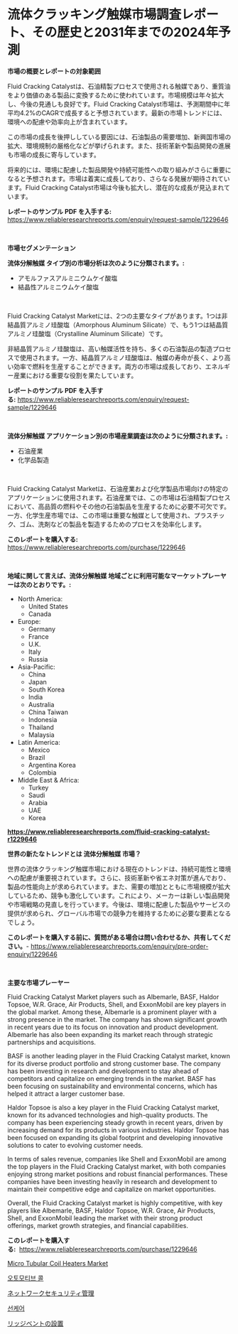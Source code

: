 <p><h1>流体クラッキング触媒市場調査レポート、その歴史と2031年までの2024年予測</h1></p><p><strong>市場の概要とレポートの対象範囲</strong></p>
<p><p>Fluid Cracking Catalystは、石油精製プロセスで使用される触媒であり、重質油をより価値のある製品に変換するために使われています。市場規模は年々拡大し、今後の見通しも良好です。Fluid Cracking Catalyst市場は、予測期間中に年平均4.2%のCAGRで成長すると予想されています。最新の市場トレンドには、環境への配慮や効率向上が含まれています。</p><p>この市場の成長を後押ししている要因には、石油製品の需要増加、新興国市場の拡大、環境規制の厳格化などが挙げられます。また、技術革新や製品開発の進展も市場の成長に寄与しています。</p><p>将来的には、環境に配慮した製品開発や持続可能性への取り組みがさらに重要になると予想されます。市場は着実に成長しており、さらなる発展が期待されています。Fluid Cracking Catalyst市場は今後も拡大し、潜在的な成長が見込まれています。</p></p>
<p><strong>レポートのサンプル PDF を入手する:</strong> <a href="https://www.reliableresearchreports.com/enquiry/request-sample/1229646">https://www.reliableresearchreports.com/enquiry/request-sample/1229646</a></p>
<p>&nbsp;</p>
<p><strong>市場セグメンテーション</strong></p>
<p><strong>流体分解触媒 タイプ別の市場分析は次のように分類されます。:</strong></p>
<p><ul><li>アモルファスアルミニウムケイ酸塩</li><li>結晶性アルミニウムケイ酸塩</li></ul></p>
<p>&nbsp;</p>
<p><p>Fluid Cracking Catalyst Marketには、2つの主要なタイプがあります。1つは非結晶質アルミノ珪酸塩（Amorphous Aluminum Silicate）で、もう1つは結晶質アルミノ珪酸塩（Crystalline Aluminum Silicate）です。</p><p>非結晶質アルミノ珪酸塩は、高い触媒活性を持ち、多くの石油製品の製造プロセスで使用されます。一方、結晶質アルミノ珪酸塩は、触媒の寿命が長く、より高い効率で燃料を生産することができます。両方の市場は成長しており、エネルギー産業における重要な役割を果たしています。</p></p>
<p><strong>レポートのサンプル PDF を入手する:</strong>&nbsp;<a href="https://www.reliableresearchreports.com/enquiry/request-sample/1229646">https://www.reliableresearchreports.com/enquiry/request-sample/1229646</a></p>
<p>&nbsp;</p>
<p><strong> 流体分解触媒 アプリケーション別の市場産業調査は次のように分類されます。:</strong></p>
<p><ul><li>石油産業</li><li>化学品製造</li></ul></p>
<p>&nbsp;</p>
<p><p>Fluid Cracking Catalyst Marketは、石油産業および化学製品市場向けの特定のアプリケーションに使用されます。石油産業では、この市場は石油精製プロセスにおいて、高品質の燃料やその他の石油製品を生産するために必要不可欠です。一方、化学生産市場では、この市場は重要な触媒として使用され、プラスチック、ゴム、洗剤などの製品を製造するためのプロセスを効率化します。</p></p>
<p><strong>このレポートを購入する:</strong>&nbsp; <a href="https://www.reliableresearchreports.com/purchase/1229646">https://www.reliableresearchreports.com/purchase/1229646</a></p>
<p>&nbsp;</p>
<p><strong>地域に関して言えば、流体分解触媒 地域ごとに利用可能なマーケットプレーヤーは次のとおりです。:</strong></p>
<p><ul>
    <li>
        North America:
        <ul>
            <li>United States</li>
            <li>Canada</li>
        </ul>
    </li>
    <li>
        Europe:
        <ul>
            <li>Germany</li>
            <li>France</li>
            <li>U.K.</li>
            <li>Italy</li>
            <li>Russia</li>
        </ul>
    </li>
    <li>
        Asia-Pacific:
        <ul>
            <li>China</li>
            <li>Japan</li>
            <li>South Korea</li>
            <li>India</li>
            <li>Australia</li>
            <li>China Taiwan</li>
            <li>Indonesia</li>
            <li>Thailand</li>
            <li>Malaysia</li>
        </ul>
    </li>
    <li>
        Latin America:
        <ul>
            <li>Mexico</li>
            <li>Brazil</li>
            <li>Argentina Korea</li>
            <li>Colombia</li>
        </ul>
    </li>
    <li>
        Middle East & Africa:
        <ul>
            <li>Turkey</li>
            <li>Saudi</li>
            <li>Arabia</li>
            <li>UAE</li>
            <li>Korea</li>
        </ul>
    </li>
    </ul></p>
<p><strong><a href="https://www.reliableresearchreports.com/fluid-cracking-catalyst-r1229646">https://www.reliableresearchreports.com/fluid-cracking-catalyst-r1229646</a></strong>&nbsp;</p>
<p><strong>世界の新たなトレンドとは 流体分解触媒 市場？</strong></p>
<p><p>世界の流体クラッキング触媒市場における現在のトレンドは、持続可能性と環境への配慮が重要視されています。さらに、技術革新や省エネ対策が進んでおり、製品の性能向上が求められています。また、需要の増加とともに市場規模が拡大しているため、競争も激化しています。これにより、メーカーは新しい製品開発や市場戦略の見直しを行っています。今後は、環境に配慮した製品やサービスの提供が求められ、グローバル市場での競争力を維持するために必要な要素となるでしょう。</p></p>
<p><strong>このレポートを購入する前に、質問がある場合は問い合わせるか、共有してください。</strong>- <a href="https://www.reliableresearchreports.com/enquiry/pre-order-enquiry/1229646">https://www.reliableresearchreports.com/enquiry/pre-order-enquiry/1229646</a></p>
<p>&nbsp;</p>
<p><strong>主要な市場プレーヤー</strong></p>
<p><p>Fluid Cracking Catalyst Market players such as Albemarle, BASF, Haldor Topsoe, W.R. Grace, Air Products, Shell, and ExxonMobil are key players in the global market. Among these, Albemarle is a prominent player with a strong presence in the market. The company has shown significant growth in recent years due to its focus on innovation and product development. Albemarle has also been expanding its market reach through strategic partnerships and acquisitions.</p><p>BASF is another leading player in the Fluid Cracking Catalyst market, known for its diverse product portfolio and strong customer base. The company has been investing in research and development to stay ahead of competitors and capitalize on emerging trends in the market. BASF has been focusing on sustainability and environmental concerns, which has helped it attract a larger customer base.</p><p>Haldor Topsoe is also a key player in the Fluid Cracking Catalyst market, known for its advanced technologies and high-quality products. The company has been experiencing steady growth in recent years, driven by increasing demand for its products in various industries. Haldor Topsoe has been focused on expanding its global footprint and developing innovative solutions to cater to evolving customer needs.</p><p>In terms of sales revenue, companies like Shell and ExxonMobil are among the top players in the Fluid Cracking Catalyst market, with both companies enjoying strong market positions and robust financial performances. These companies have been investing heavily in research and development to maintain their competitive edge and capitalize on market opportunities.</p><p>Overall, the Fluid Cracking Catalyst market is highly competitive, with key players like Albemarle, BASF, Haldor Topsoe, W.R. Grace, Air Products, Shell, and ExxonMobil leading the market with their strong product offerings, market growth strategies, and financial capabilities.</p></p>
<p><strong>このレポートを購入する:</strong>&nbsp;&nbsp;<a href="https://www.reliableresearchreports.com/purchase/1229646">https://www.reliableresearchreports.com/purchase/1229646</a></p>
<p><p><a href="https://github.com/Sherrillcrooksxa8i18ucf2m/Market-Research-Report-List-2/blob/main/micro-tubular-coil-heaters-market.md">Micro Tubular Coil Heaters Market</a></p><p><a href="https://github.com/RichardLueilwitz787/Market-Research-Report-List-1/blob/main/639143626966.md">오토모티브 콜</a></p><p><a href="https://medium.com/@sandrajerde2015/%E3%83%8D%E3%83%83%E3%83%88%E3%83%AF%E3%83%BC%E3%82%AF%E3%82%BB%E3%82%AD%E3%83%A5%E3%83%AA%E3%83%86%E3%82%A3%E7%AE%A1%E7%90%86%E5%B8%82%E5%A0%B4%E3%83%AC%E3%83%9D%E3%83%BC%E3%83%88%E3%81%AF-%E3%81%93%E3%81%AE%E5%B8%82%E5%A0%B4%E3%81%AE%E6%9C%80%E6%96%B0%E3%81%AE%E3%83%88%E3%83%AC%E3%83%B3%E3%83%89%E3%82%84%E6%88%90%E9%95%B7%E6%A9%9F%E4%BC%9A%E3%82%92%E6%98%8E%E3%82%89%E3%81%8B%E3%81%AB%E3%81%97%E3%81%A6%E3%81%84%E3%81%BE%E3%81%99-7339ed664334">ネットワークセキュリティ管理</a></p><p><a href="https://medium.com/@reinaurphy35/%ED%83%9C%EC%96%91-%EC%B0%A8%EB%8B%A8%EC%A0%9C-%EC%8B%9C%EC%9E%A5%EC%9D%80-%EC%8B%9C%EC%9E%A5-%EC%A0%90%EC%9C%A0%EC%9C%A8-%EC%8B%9C%EC%9E%A5-%ED%8A%B8%EB%A0%8C%EB%93%9C-%EB%B0%8F-%EC%8B%9C%EC%9E%A5-%EC%84%B1%EC%9E%A5%EC%97%90-%EA%B4%80%ED%95%9C-%EC%A0%95%EB%B3%B4%EB%A5%BC-%EC%A0%9C%EA%B3%B5%ED%95%A9%EB%8B%88%EB%8B%A4-ea85f6ab2417">선케어</a></p><p><a href="https://medium.com/@sandrajerde2015/%E3%83%AA%E3%83%83%E3%82%B8%E3%83%99%E3%83%B3%E3%83%88%E8%A8%AD%E7%BD%AE%E5%B8%82%E5%A0%B4-%E5%B8%82%E5%A0%B4%E3%82%B7%E3%82%A7%E3%82%A2-%E5%B8%82%E5%A0%B4%E5%8B%95%E5%90%91-%E5%B0%86%E6%9D%A5%E3%81%AE%E6%88%90%E9%95%B7%E3%82%92%E6%8E%A2%E3%82%8B-19c9dbec1a3a">リッジベントの設置</a></p></p>
